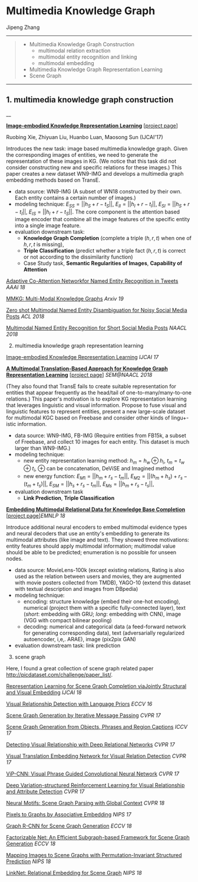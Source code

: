 # Multimedia Knowledge Graph

Jipeng Zhang

---

> - Multimedia Knowledge Graph Construction
>   - multimodal relation extraction
>   - multimodal entity recognition and linking
>   - multimodal embedding 
> - Multimedia Knowledge Graph Representation Learning
> - Scene Graph 

---

## 1. multimedia knowledge graph construction

__

[**Image-embodied Knowledge Representation Learning**](https://arxiv.org/pdf/1609.07028.pdf) [[project page](<https://github.com/thunlp/IKRL>)] 

Ruobing Xie, Zhiyuan Liu, Huanbo Luan, Maosong Sun (IJCAI'17)

Introduces the new task: image based multimedia knowledge graph. Given the corresponding images of entities, we need to generate the representation of these images in KG. (We notice that this task did not consider constructing new and specific relations for these images.) This paper creates a new dataset WN9-IMG and develops a multimedia graph embedding methods based on TransE. 

- data source: WN9-IMG (A subset of WN18 constructed by their own. Each entity contains a certain number of images.)
- modeling technique: $E_{SS} = ||h_S+r-t_S||$, $E_{II} = ||h_I+r-t_I||$, $E_{SI} = ||h_S+r-t_I||$, $E_{IS} = ||h_I+r-t_S||$. The core component is the attention based image encoder that combine all the image features of the specific entity into a single image feature.
- evaluation downstream task: 
  - **Knowledge Graph Completion** (complete a triple $(h,r,t)$ when one of $h, r, t$ is missing), 
  - **Triple Classification** (predict whether a triple fact $(h,r,t)$ is correct or not according to the dissimilarity function)
  - Case Study task, **Semantic Regularities of Images**, **Capability of Attention**

[Adaptive Co-Attention Networkfor Named Entity Recognition in Tweets](https://pdfs.semanticscholar.org/5ca1/c595708d22d92b3f913be391575560bdab2c.pdf?_ga=2.258610882.953046097.1557891086-1745154373.1553132250) *AAAI 18*

[MMKG: Multi-Modal Knowledge Graphs](https://arxiv.org/pdf/1903.05485.pdf)  *Arxiv 19*

[Zero shot Multimodal Named Entity Disambiguation for Noisy Social Media Posts](https://vitordecarvalho.github.io/papers/acl2018_NED.pdf) *ACL 2018*

[Multimodal Named Entity Recognition for Short Social Media Posts](https://www.aclweb.org/anthology/N18-1078) *NAACL 2018*

2. multimedia knowledge graph representation learning

[Image-embodied Knowledge Representation Learning](https://arxiv.org/pdf/1609.07028.pdf) *IJCAI 17*

[**A Multimodal Translation-Based Approach for Knowledge Graph Representation Learning**](https://pdfs.semanticscholar.org/be91/946bedbf65d543a7eb9dd1e033e7aaf78c3c.pdf?_ga=2.239204043.953046097.1557891086-1745154373.1553132250) [[project page](<https://github.com/UKPLab/starsem18-multimodalKB>)] *SEM@NAACL 2018*

(They also found that TransE fails to create suitable representation for entities that appear frequently as the head/tail of one-to-many/many-to-one relations.) This paper's motivation is to explore KG representation learning that leverages linguistic and visual information. Propose to fuse visual and linguistic features to represent entities, present a new large-scale dataset for multimodal KGC based on Freebase and consider other kinds of lingu+-istic information. 

- data source: WN9-IMG, FB-IMG (Require entities from FB15k, a subset of Freebase, and collect 10 images for each entity. This dataset is much larger than WN9-IMG.)
- modeling technique: 
  - new entity representation learning method: $h_m = h_w\oplus h_i$, $t_m = t_w\oplus t_i$, $\oplus$ can be concatenation, DeViSE and Imagined method
  - new energy function: $E_{M1}=||h_m+r_s-t_m||​$, $E_{M2}=||(h_m+h_s)+r_s-(t_m+t_s)||​$, $E_{SM}=||h_s+r_s-t_m||​$, $E_{Ms}=||h_m+r_s-t_s||​$,
- evaluation downstream task
  - **Link Prediction**, **Triple Classification**

[**Embedding Multimodal Relational Data for Knowledge Base Completion**](<https://arxiv.org/abs/1809.01341>) [[project page](<https://github.com/pouyapez/mkbe>)]*EMNLP 18*

Introduce additional neural encoders to embed multimodal evidence types and neural decoders that use an entity's embedding to generate its multimodal attributes (like image and text). They showed three motivations: entity features should apply multimodal information; multimodal value should be able to be predicted; enumeration is no possible for unseen nodes. 

- data source: MovieLens-100k (except existing relations, Rating is also used as the relation between users and movies, they are augmented with movie posters collected from TMDB), YAGO-10 (extend this dataset with textual description and images from DBpedia)
- modeling technique: 
  - encoding: structure knowledge (embed their one-hot encoding), numerical (project them with a specific fully-connected layer), text (*short*: embedding with GRU; *long*: embedding with CNN), image (VGG with compact bilinear pooling)
  - decoding: numerical and categorical data (a feed-forward network for generating corresponding data), text (adversarially regularized autoencoder, i,e,. ARAE), image (pix2pix GAN)
- evaluation downstream task: link prediction

3. scene graph

Here, I found a great collection of scene graph related paper http://picdataset.com/challenge/paper_list/.

[Representation Learning for Scene Graph Completion viaJointly Structural and Visual Embedding](https://www.ijcai.org/proceedings/2018/0132.pdf) *IJCAI 18*

[Visual Relationship Detection with Language Priors](https://arxiv.org/abs/1608.00187) *ECCV 16*

[Scene Graph Generation by Iterative Message Passing](https://arxiv.org/abs/1701.02426) *CVPR 17*

[Scene Graph Generation from Objects, Phrases and Region Captions](https://arxiv.org/abs/1707.09700) *ICCV 17*

[Detecting Visual Relationship with Deep Relational Networks](https://arxiv.org/abs/1704.03114) *CVPR 17*

[Visual Translation Embedding Network for Visual Relation Detection](https://arxiv.org/abs/1702.08319) *CVPR 17*

[ViP-CNN: Visual Phrase Guided Convolutional Neural Network](https://arxiv.org/abs/1702.07191) *CVPR 17*

[Deep Variation-structured Reinforcement Learning for Visual Relationship and Attribute Detection](https://arxiv.org/abs/1703.03054) *CVPR 17*

[Neural Motifs: Scene Graph Parsing with Global Context](https://arxiv.org/abs/1711.06640) *CVPR 18*

[Pixels to Graphs by Associative Embedding](https://arxiv.org/abs/1706.07365) *NIPS 17*

[Graph R-CNN for Scene Graph Generation](https://arxiv.org/abs/1808.00191)  *ECCV 18*

[Factorizable Net: An Efficient Subgraph-based Framework for Scene Graph Generation](https://arxiv.org/abs/1806.11538) *ECCV 18*

[Mapping Images to Scene Graphs with Permutation-Invariant Structured Prediction](https://arxiv.org/abs/1802.05451) *NIPS 18*

[LinkNet: Relational Embedding for Scene Graph](https://papers.nips.cc/paper/7337-linknet-relational-embedding-for-scene-graph) *NIPS 18*



